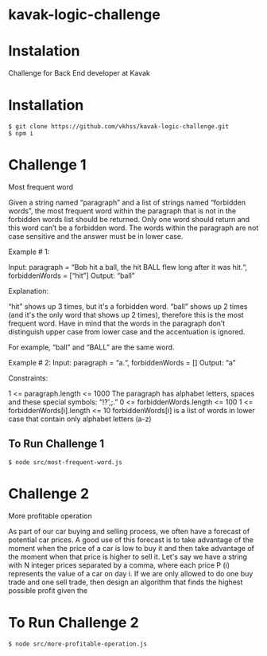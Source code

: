 # kavak-logic-challenge


# Instalation

Challenge for Back End developer at Kavak

# Installation

```
$ git clone https://github.com/vkhss/kavak-logic-challenge.git
$ npm i
```

# Challenge 1

Most frequent word

Given a string named “paragraph” and a list of strings named “forbidden words”, the most frequent word within the paragraph that is not in the forbidden words list should be returned. Only one word should return and this word can’t be a forbidden word. The words within the paragraph are not case sensitive and the answer must be in lower case.

Example # 1:

 Input:
paragraph = “Bob hit a ball, the hit BALL flew long after it was hit.“, 
forbiddenWords = [“hit”] 
Output: “ball”

Explanation:

“hit” shows up 3 times, but it's a forbidden word. “ball” shows up 2 times (and it's the only word that shows up 2 times), therefore this is the most frequent word.
Have in mind that the words in the paragraph don’t distinguish upper case from lower case and the accentuation is ignored.

For example, “ball” and “BALL” are the same word.

Example # 2:
Input:
paragraph = “a.“, forbiddenWords = []
Output: “a”

Constraints:

1 <= paragraph.length <= 1000
The paragraph has alphabet letters, spaces and these special symbols: “!?’,;.”
0 <= forbiddenWords.length <= 100
1 <= forbiddenWords[i].length <= 10
forbiddenWords[i] is a list of words in lower case that contain only alphabet letters (a-z)


## To Run Challenge 1
```
$ node src/most-frequent-word.js
```

# Challenge 2 

More profitable operation

As part of our car buying and selling process, we often have a forecast of potential car prices. A good use of this forecast is to take advantage of the moment when the price of a car is low to buy it and then take advantage of the moment when that price is higher to sell it.
Let's say we have a string with N integer prices separated by a comma, where each price P (i) represents the value of a car on day i. If we are only allowed to do one buy trade and one sell trade, then design an algorithm that finds the highest possible profit given the 

# To Run Challenge 2
```
$ node src/more-profitable-operation.js
```









